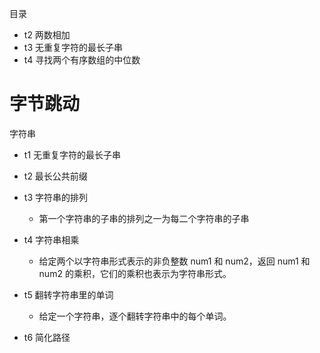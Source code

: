 目录
* t2 两数相加
* t3 无重复字符的最长子串
* t4 寻找两个有序数组的中位数
# 字节跳动
字符串
* t1 无重复字符的最长子串
* t2 最长公共前缀
* t3 字符串的排列
    
    * 第一个字符串的子串的排列之一为每二个字符串的子串
    
* t4 字符串相乘

    * 给定两个以字符串形式表示的非负整数 num1 和 num2，返回 num1 和 num2 的乘积，它们的乘积也表示为字符串形式。
* t5 翻转字符串里的单词
    * 给定一个字符串，逐个翻转字符串中的每个单词。
* t6 简化路径
   
